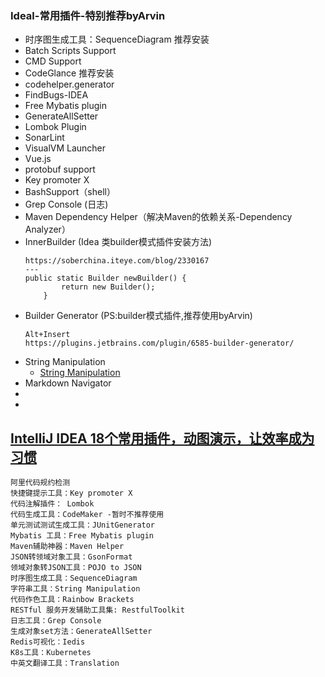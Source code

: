 
### Ideal-常用插件-特别推荐byArvin
- 时序图生成工具：SequenceDiagram 推荐安装
- Batch Scripts Support
- CMD Support
- CodeGlance 推荐安装
- codehelper.generator
- FindBugs-IDEA
- Free Mybatis plugin
- GenerateAllSetter
- Lombok Plugin
- SonarLint
- VisualVM Launcher
- Vue.js
- protobuf support
- Key promoter X
- BashSupport（shell）
- Grep Console (日志)
- Maven Dependency Helper（解决Maven的依赖关系-Dependency Analyzer）
- InnerBuilder (Idea 类builder模式插件安装方法)
     ```
     https://soberchina.iteye.com/blog/2330167
     ---
     public static Builder newBuilder() {
             return new Builder();
         }
     ```
- Builder Generator (PS:builder模式插件,推荐使用byArvin)
    ```
    Alt+Insert 
    https://plugins.jetbrains.com/plugin/6585-builder-generator/
    ```
- String Manipulation
    - [String Manipulation](https://blog.csdn.net/j3T9Z7H/article/details/78684055)
- Markdown Navigator
- 
- 

## [IntelliJ IDEA 18个常用插件，动图演示，让效率成为习惯](https://blog.csdn.net/lin443514407lin/article/details/86692736)
```
阿里代码规约检测
快捷键提示工具：Key promoter X
代码注解插件： Lombok
代码生成工具：CodeMaker -暂时不推荐使用
单元测试测试生成工具：JUnitGenerator
Mybatis 工具：Free Mybatis plugin
Maven辅助神器：Maven Helper
JSON转领域对象工具：GsonFormat
领域对象转JSON工具：POJO to JSON
时序图生成工具：SequenceDiagram
字符串工具：String Manipulation
代码作色工具：Rainbow Brackets
RESTful 服务开发辅助工具集: RestfulToolkit
日志工具：Grep Console
生成对象set方法：GenerateAllSetter
Redis可视化：Iedis
K8s工具：Kubernetes
中英文翻译工具：Translation
```